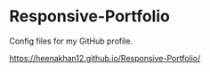 # Responsive-Portfolio
Config files for my GitHub profile.



 https://heenakhan12.github.io/Responsive-Portfolio/
